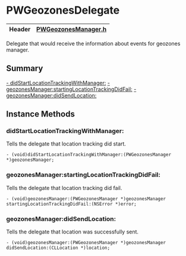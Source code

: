 
# PWGeozonesDelegate #

| Header | [PWGeozonesManager.h](../Framework/Pushwoosh.framework/Versions/A/Headers/PWGeozonesManager.h) |
| ------ | ---------------------------------------------------------------------------------------- |

Delegate that would receive the information about events for geozones manager.

## Summary

[- didStartLocationTrackingWithManager:](#didstartlocationtrackingwithmanager)
[- geozonesManager:startingLocationTrackingDidFail:](#geozonesmanagerstartinglocationtrackingdidfail)
[- geozonesManager:didSendLocation:](#geozonesmanagerdidsendlocation)


## Instance Methods

### didStartLocationTrackingWithManager:
Tells the delegate that location tracking did start.
```objc
- (void)didStartLocationTrackingWithManager:(PWGeozonesManager *)geozonesManager;
```

### geozonesManager:startingLocationTrackingDidFail:
Tells the delegate that location tracking did fail.
```objc
- (void)geozonesManager:(PWGeozonesManager *)geozonesManager startingLocationTrackingDidFail:(NSError *)error;
```

### geozonesManager:didSendLocation:
Tells the delegate that location was successfully sent.
```objc
- (void)geozonesManager:(PWGeozonesManager *)geozonesManager didSendLocation:(CLLocation *)location;
```
